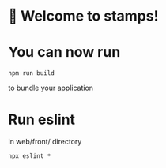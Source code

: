 # 🚀 Welcome to stamps!

# You can now run

```
npm run build
```

to bundle your application

# Run eslint

in web/front/ directory
```
npx eslint *
```